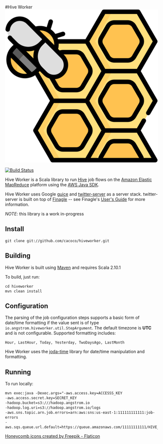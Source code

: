 #Hive Worker
![Hive Worker](./honeycomb.png)

[![Build Status](https://travis-ci.org/cacoco/hiveworker.png?branch=master)](https://travis-ci.org/cacoco/hiveworker)

Hive Worker is a Scala library to run [Hive](http://hive.apache.org/) job flows on the [Amazon Elastic MapReduce](http://aws.amazon.com/elasticmapreduce/) platform using the [AWS Java SDK](http://docs.amazonwebservices.com/AWSJavaSDK/latest/javadoc/index.html).

Hive Worker uses Google [guice](https://code.google.com/p/google-guice/) and [twitter-server](https://github.com/twitter/twitter-server) as a server stack. twitter-server is built on top of [Finagle](https://github.com/twitter/finagle) -- see Finagle's [User's Guide](http://twitter.github.io/finagle/guide/) for more information.

_NOTE_: this library is a work in-progress

## Install ######################################################################

```
git clone git://github.com/cacoco/hiveworker.git
```

## Building ######################################################################

Hive Worker is built using [Maven](http://maven.apache.org) and requires Scala 2.10.1

To build, just run:

```
cd hiveworker
mvn clean install
```

## Configuration ################################################################

The parsing of the job configuration steps supports a basic form of date/time formatting if the value sent is of type ```io.angstrom.hiveworker.util.StepArgument```. The default timezone is __UTC__ and
is not configurable. Supported formatting includes:

```
Hour, LastHour, Today, Yesterday, TwoDaysAgo, LastMonth
```

Hive Worker uses the [joda-time](http://joda-time.sourceforge.net/) library for date/time manipulation and formatting.

## Running ######################################################################

To run locally:

```
mvn exec:java -Dexec.args="-aws.access.key=ACCESSS_KEY 
-aws.access.secret.key=SECRET_KEY 
-hadoop.bucket=s3:///hadoop.angstrom.io 
-hadoop.log.uri=s3://hadoop.angstrom.io/logs 
-aws.sns.topic.arn.job.errors=arn:aws:sns:us-east-1:111111111111:job-errors 
-aws.sqs.queue.url.default=https://queue.amazonaws.com/11111111111/HIVE_JOB_FLOW"
```

<a href="https://www.flaticon.com/free-icons/honeycomb" title="honeycomb icons">Honeycomb icons created by Freepik - Flaticon</a>